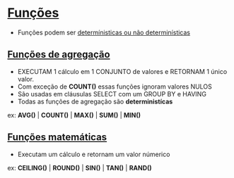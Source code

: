 # [Funções](https://docs.microsoft.com/pt-BR/sql/t-sql/functions/functions?view=sql-server-2017)
- Funções podem ser [determínisticas ou não determinísticas](https://docs.microsoft.com/pt-BR/sql/relational-databases/user-defined-functions/deterministic-and-nondeterministic-functions?view=sql-server-2017)

## [Funções de agregação](https://docs.microsoft.com/pt-BR/sql/t-sql/functions/aggregate-functions-transact-sql?view=sql-server-2017)
- EXECUTAM 1 cálculo em 1 CONJUNTO de valores e RETORNAM 1 único valor.
- Com exceção de **COUNT()** essas funções ignoram valores NULOS
- São usadas em cláusulas SELECT com um GROUP BY e HAVING
- Todas as funções de agregação são **deterministícas**

ex: **AVG()** | **COUNT()** | **MAX()** | **SUM()** | **MIN()**

## [Funções matemáticas](https://docs.microsoft.com/pt-br/sql/t-sql/functions/mathematical-functions-transact-sql)
- Executam um cálculo e retornam um valor númerico

ex: **CEILING()** | **ROUND()** | **SIN()** | **TAN()** | **RAND()**
